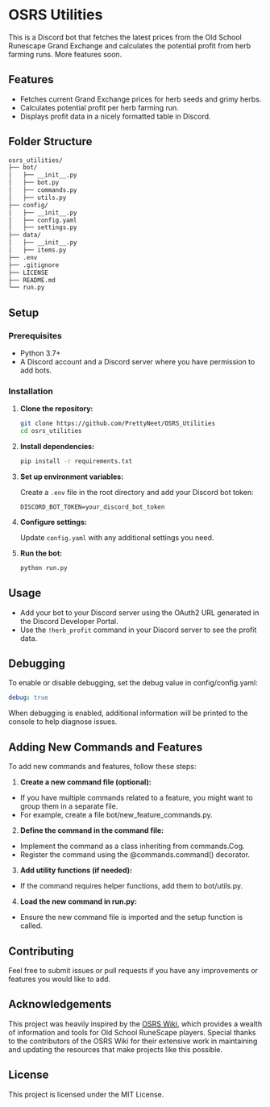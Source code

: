 # OSRS Utilities

This is a Discord bot that fetches the latest prices from the Old School Runescape Grand Exchange and calculates the potential profit from herb farming runs. More features soon.

## Features

- Fetches current Grand Exchange prices for herb seeds and grimy herbs.
- Calculates potential profit per herb farming run.
- Displays profit data in a nicely formatted table in Discord.

## Folder Structure

```bash
osrs_utilities/
├── bot/
│   ├── __init__.py
│   ├── bot.py
│   ├── commands.py
│   ├── utils.py
├── config/
│   ├── __init__.py
│   ├── config.yaml
│   ├── settings.py
├── data/
│   ├── __init__.py
│   ├── items.py
├── .env
├── .gitignore
├── LICENSE
├── README.md
└── run.py
```

## Setup

### Prerequisites

- Python 3.7+
- A Discord account and a Discord server where you have permission to add bots.

### Installation

1. __Clone the repository:__

    ```bash
    git clone https://github.com/PrettyNeet/OSRS_Utilities
    cd osrs_utilities
    ```

2. __Install dependencies:__

    ```bash
    pip install -r requirements.txt
    ```

3. __Set up environment variables:__

    Create a `.env` file in the root directory and add your Discord bot token:

    ```env
    DISCORD_BOT_TOKEN=your_discord_bot_token
    ```

4. __Configure settings:__

    Update `config.yaml` with any additional settings you need.

5. __Run the bot:__

    ```bash
    python run.py
    ```

## Usage

- Add your bot to your Discord server using the OAuth2 URL generated in the Discord Developer Portal.
- Use the `!herb_profit` command in your Discord server to see the profit data.

## Debugging

To enable or disable debugging, set the debug value in config/config.yaml:

```yaml
debug: true
```

When debugging is enabled, additional information will be printed to the console to help diagnose issues.

## Adding New Commands and Features

To add new commands and features, follow these steps:

1. __Create a new command file (optional):__

- If you have multiple commands related to a feature, you might want to group them in a separate file.
- For example, create a file bot/new_feature_commands.py.

2. __Define the command in the command file:__

- Implement the command as a class inheriting from commands.Cog.
- Register the command using the @commands.command() decorator.

3. __Add utility functions (if needed):__

- If the command requires helper functions, add them to bot/utils.py.

4. __Load the new command in run.py:__

- Ensure the new command file is imported and the setup function is called.

## Contributing

Feel free to submit issues or pull requests if you have any improvements or features you would like to add.

## Acknowledgements

This project was heavily inspired by the [OSRS Wiki](https://oldschool.runescape.wiki/), which provides a wealth of information and tools for Old School RuneScape players. Special thanks to the contributors of the OSRS Wiki for their extensive work in maintaining and updating the resources that make projects like this possible.

## License

This project is licensed under the MIT License.
